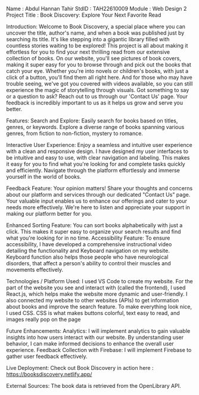 Name : Abdul Hannan Tahir
StdID : TAH22610009
Module : Web Design 2
Project Title : Book Discovery: Explore Your Next Favorite Read


Introduction:
Welcome to Book Discovery, a special place where you can uncover the title, author's name, and when a book was published just by searching its title. It's like stepping into a gigantic library filled with countless stories waiting to be explored! This project is all about making it effortless for you to find your next thrilling read from our extensive collection of books.
On our website, you'll see pictures of book covers, making it super easy for you to browse through and pick out the books that catch your eye. Whether you're into novels or children's books, with just a click of a button, you'll find them all right here. And for those who may have trouble seeing, we've got you covered with videos available, so you can still experience the magic of storytelling through visuals.
Got something to say or a question to ask? Reach out to us through our 'Contact Us' page. Your feedback is incredibly important to us as it helps us grow and serve you better.

Features:
Search and Explore: Easily search for books based on titles, genres, or keywords. Explore a diverse range of books spanning various genres, from fiction to non-fiction, mystery to romance.

Interactive User Experience: Enjoy a seamless and intuitive user experience with a clean and responsive design. I have designed my user interfaces to be intuitive and easy to use, with clear navigation and labeling. This makes it easy for you to find what you're looking for and complete tasks quickly and efficiently.
Navigate through the platform effortlessly and immerse yourself in the world of books.

Feedback Feature: Your opinion matters! Share your thoughts and concerns about our platform and services through our dedicated "Contact Us" page. Your valuable input enables us to enhance our offerings and cater to your needs more effectively. We're here to listen and appreciate your support in making our platform better for you.

Enhanced Sorting Feature: You can sort books alphabetically with just a click. This makes it super easy to organize your search results and find what you're looking for in no time.
Accessibility Feature: To ensure accessibility, I have developed a comprehensive instructional video detailing the functionality and Keyboard navigation on my website. Keyboard function also helps those people who have neurological disorders, that affect a person's ability to control their muscles and movements effectively.

Technologies / Platform Used:
I used VS Code to create my website. For the part of the website you see and interact with (called the frontend), I used React.js, which helps make the website more dynamic and user-friendly. I also connected my website to other websites (APIs) to get information about books and improve the search feature.
To make everything look nice, I used CSS. CSS is what makes buttons colorful, text easy to read, and images really pop on the page

Future Enhancements:
Analytics: I will implement analytics to gain valuable insights into how users interact with our website. By understanding user behavior, I can make informed decisions to enhance the overall user experience.
Feedback Collection with Firebase: I will implement Firebase to gather user feedback effectively.

Live Deployment:
Check out Book Discovery in action here :   https://booksdiscovery.netlify.app/

External Sources:
The book data is retrieved from the OpenLibrary API.
